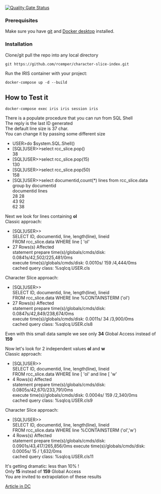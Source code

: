 [![Quality Gate Status](https://community.objectscriptquality.com/api/project_badges/measure?project=intersystems_iris_community%2FOEX-mapping&metric=alert_status)](https://community.objectscriptquality.com/dashboard?id=intersystems_iris_community%2FOEX-mapping)   
### Prerequisites
Make sure you have [git](https://git-scm.com/book/en/v2/Getting-Started-Installing-Git) and [Docker desktop](https://www.docker.com/products/docker-desktop) installed.

### Installation 
Clone/git pull the repo into any local directory
```
git https://github.com/rcemper/character-slice-index.git
```
Run the IRIS container with your project: 
```
docker-compose up -d --build
```
## How to Test it
```
docker-compose exec iris iris session iris  
```

There is a populate procedure that you can run from SQL Shell   
The reply is the last ID generated    
The default line size is 37 char.   
You can change it by passing some different size  


-  USER>do $system.SQL.Shell()   
-  [SQL]USER>>select rcc_slice.pop()     
   38  
-  [SQL]USER>>select rcc_slice.pop(15)     
   130  
-  [SQL]USER>>select rcc_slice.pop(50)    
   158  
-  [SQL]USER>>select documentid,count(*) lines from rcc_slice.data group by documentid      
   documentid      lines  
   28      28  
   43      92   
   62      38

Next we look for lines containing **ol**  
Classic approach:    

- [SQL]USER>>     
  SELECT ID, documentid, line, length(line), lineid    
  FROM rcc_slice.data WHERE line [ 'ol'  
- 27 Rows(s) Affected    
   statement prepare time(s)/globals/cmds/disk: 0.0841s/42,502/225,481/0ms  
   execute time(s)/globals/cmds/disk: 0.0010s/ 159 /4,444/0ms   
   cached query class: %sqlcq.USER.cls   

Character Slice approach:   

- [SQL]USER>>    
  SELECT ID, documentid, line, length(line), lineid   
  FROM rcc_slice.data WHERE line %CONTAINSTERM ('ol')   
- 27 Rows(s) Affected   
  statement prepare time(s)/globals/cmds/disk: 0.0847s/42,849/238,674/0ms   
  execute time(s)/globals/cmds/disk: 0.0011s/ 34 /3,900/0ms     
  cached query class: %sqlcq.USER.cls8   
 
Even with this small data sample we see only **34** Global Access instead of **159**   

Now let's look for 2 independent values **ol** and **w**    
Classic approach:

- [SQL]USER>>   
  SELECT ID, documentid, line, length(line), lineid   
  FROM rcc_slice.data WHERE line [ 'ol' and line [ 'w'  
- 4 Rows(s) Affected   
  statement prepare time(s)/globals/cmds/disk: 0.0805s/42,670/233,791/0ms  
  execute time(s)/globals/cmds/disk: 0.0004s/ 159 /2,340/0ms    
  cached query class: %sqlcq.USER.cls9

Character Slice approach:    

- [SQL]USER>>   
  SELECT ID, documentid, line, length(line), lineid   
  FROM rcc_slice.data WHERE line %CONTAINSTERM ('ol','w')     
- 4 Rows(s) Affected   
  statement prepare time(s)/globals/cmds/disk: 0.0901s/43,417/265,856/0ms
  execute time(s)/globals/cmds/disk: 0.0005s/ 15 / 1,632/0ms  
  cached query class: %sqlcq.USER.cls11

It's getting dramatic: less than 10% !    
Only **15** instead of **159** Global Access    
You are invited to extrapolation of these results    

[Article in DC](https://community.intersystems.com/post/character-slice-index)  
